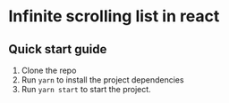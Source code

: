 # Infinite scrolling list in react


## Quick start guide

1. Clone the repo
1. Run `yarn` to install the project dependencies
1. Run `yarn start` to start the project.
